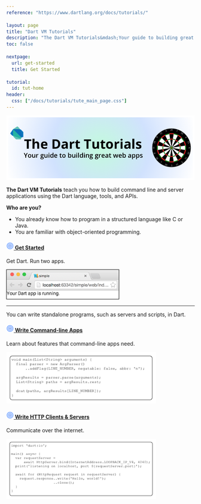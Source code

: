 ```yaml
---
reference: "https://www.dartlang.org/docs/tutorials/"

layout: page
title: "Dart VM Tutorials"
description: "The Dart VM Tutorials&mdash;Your guide to building great apps."
toc: false

nextpage:
  url: get-started
  title: Get Started

tutorial:
  id: tut-home
header:
  css: ["/docs/tutorials/tute_main_page.css"]
---
```


<img class="scale-img-max" src="images/banner.png">

**The Dart VM Tutorials** teach you how to build command line and
server applications using the Dart language, tools, and APIs.

<strong>Who are you?</strong>
<ul>
<li> You already know how to program in a structured language like C or Java.</li>
<li> You are familiar with object-oriented programming.</li>
</ul>

<h4 class="no-permalink"><a href="get-started/"><img src="images/target.png" height="20" width="20">&nbsp;Get Started</a></h4>
<p>Get Dart. Run two apps.
</p>
<img style="border:1px solid black" src="images/simple.png" width="300">

---

You can write standalone programs, such as servers and scripts, in Dart.

<h4 class="no-permalink"><a href="cmdline/"><img src="images/target.png" height="20" width="20">&nbsp;Write Command-line Apps</a></h4>
<p>Learn about features that command-line apps need.</p>
<img src="images/cmdline-code.png" width="400">

<h4 class="no-permalink"><a href="/docs/tutorials/httpserver/"><img src="images/target.png" height="20" width="20">&nbsp;Write HTTP Clients & Servers</a></h4>
<p>Communicate over the internet.</p>
<img src="images/httpserver-code.png" width="400">
